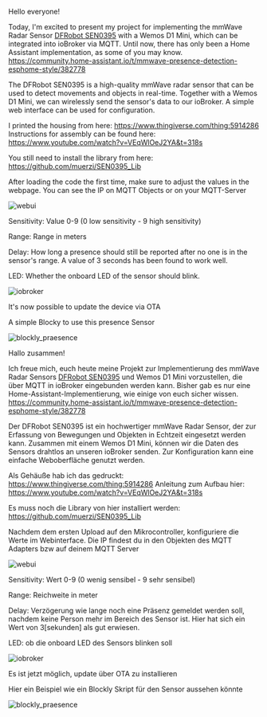 Hello everyone!

Today, I'm excited to present my project for implementing the mmWave Radar Sensor [DFRobot SEN0395](https://www.dfrobot.com/product-2282.html?tracking=1dOdF2mg6TzojqoU4fnTX24SxVL9ROuC9wct5WyK1L3tOaHiOlLmpOrQhhz34k6m ) with a Wemos D1 Mini, which can be integrated into ioBroker via MQTT. Until now, there has only been a Home Assistant implementation, as some of you may know. 
https://community.home-assistant.io/t/mmwave-presence-detection-esphome-style/382778

The DFRobot SEN0395 is a high-quality mmWave radar sensor that can be used to detect movements and objects in real-time. Together with a Wemos D1 Mini, we can wirelessly send the sensor's data to our ioBroker. A simple web interface can be used for configuration.

I printed the housing from here: https://www.thingiverse.com/thing:5914286 
Instructions for assembly can be found here: https://www.youtube.com/watch?v=VEqWlOeJ2YA&t=318s

You still need to install the library from here: https://github.com/muerzi/SEN0395_Lib

After loading the code the first time, make sure to adjust the values in the webpage.
You can see the IP on MQTT Objects or on your MQTT-Server


![webui](https://user-images.githubusercontent.com/4198159/235928922-823ddf83-8f1e-459a-bc8f-def098292541.png)

Sensitivity: Value 0-9 (0 low sensitivity - 9 high sensitivity)

Range: Range in meters

Delay: How long a presence should still be reported after no one is in the sensor's range. A value of 3 seconds has been found to work well.

LED: Whether the onboard LED of the sensor should blink.

![iobroker](https://user-images.githubusercontent.com/4198159/235928891-6e081a62-8aa8-4c9f-b7de-dde7bc7adc04.png)


It's now possible to update the device via OTA

A simple Blocky to use this presence Sensor

![blockly_praesence](https://user-images.githubusercontent.com/4198159/235930873-ae9cf7f3-ec9b-4630-9501-078d1b85c6c3.jpg)






Hallo zusammen!

Ich freue mich, euch heute meine Projekt zur Implementierung des mmWave Radar Sensors [DFRobot SEN0395](https://www.dfrobot.com/product-2282.html?tracking=1dOdF2mg6TzojqoU4fnTX24SxVL9ROuC9wct5WyK1L3tOaHiOlLmpOrQhhz34k6m ) und Wemos D1 Mini vorzustellen, die über MQTT in ioBroker eingebunden werden kann. Bisher gab es nur eine Home-Assistant-Implementierung, wie einige von euch sicher wissen.
https://community.home-assistant.io/t/mmwave-presence-detection-esphome-style/382778

Der DFRobot SEN0395 ist ein hochwertiger mmWave Radar Sensor, der zur Erfassung von Bewegungen und Objekten in Echtzeit eingesetzt werden kann. Zusammen mit einem Wemos D1 Mini, können wir die Daten des Sensors drahtlos an unseren ioBroker senden.
Zur Konfiguration kann eine einfache Weboberfläche genutzt werden. 

Als Gehäuße hab ich das gedruckt: https://www.thingiverse.com/thing:5914286
Anleitung zum Aufbau hier: https://www.youtube.com/watch?v=VEqWlOeJ2YA&t=318s

Es muss noch die Library von hier installiert werden: https://github.com/muerzi/SEN0395_Lib

Nachdem dem ersten Upload auf den Mikrocontroller, konfiguriere die Werte im Webinterface.
Die IP findest du in den Objekten des MQTT Adapters bzw auf deinem MQTT Server

![webui](https://user-images.githubusercontent.com/4198159/235928922-823ddf83-8f1e-459a-bc8f-def098292541.png)

Sensitivity: Wert 0-9 (0 wenig sensibel - 9 sehr sensibel)

Range: Reichweite in meter

Delay: Verzögerung wie lange noch eine Präsenz gemeldet werden soll, nachdem keine Person mehr im Bereich des Sensor ist. Hier hat sich ein Wert von 3[sekunden] als gut erwiesen.

LED: ob die onboard LED des Sensors blinken soll


![iobroker](https://user-images.githubusercontent.com/4198159/235928891-6e081a62-8aa8-4c9f-b7de-dde7bc7adc04.png)

Es ist jetzt möglich, update über OTA zu installieren

Hier ein Beispiel wie ein Blockly Skript für den Sensor aussehen könnte

![blockly_praesence](https://user-images.githubusercontent.com/4198159/235930873-ae9cf7f3-ec9b-4630-9501-078d1b85c6c3.jpg)
